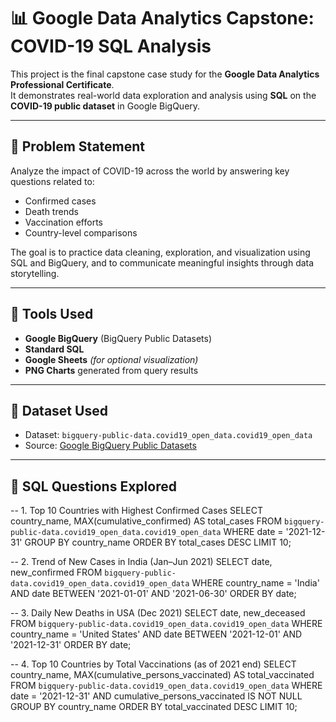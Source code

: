 # 📊 Google Data Analytics Capstone: COVID-19 SQL Analysis

This project is the final capstone case study for the **Google Data Analytics Professional Certificate**.  
It demonstrates real-world data exploration and analysis using **SQL** on the **COVID-19 public dataset** in Google BigQuery.

---

## 🧠 Problem Statement

Analyze the impact of COVID-19 across the world by answering key questions related to:
- Confirmed cases
- Death trends
- Vaccination efforts
- Country-level comparisons

The goal is to practice data cleaning, exploration, and visualization using SQL and BigQuery, and to communicate meaningful insights through data storytelling.

---

## 🔧 Tools Used

- **Google BigQuery** (BigQuery Public Datasets)
- **Standard SQL**
- **Google Sheets** *(for optional visualization)*
- **PNG Charts** generated from query results

---

## 📂 Dataset Used

- Dataset: `bigquery-public-data.covid19_open_data.covid19_open_data`
- Source: [Google BigQuery Public Datasets](https://console.cloud.google.com/marketplace/product/bigquery-public-data/covid19-open-data)

---

## 📌 SQL Questions Explored

-- 1. Top 10 Countries with Highest Confirmed Cases
SELECT 
  country_name, 
  MAX(cumulative_confirmed) AS total_cases
FROM 
  `bigquery-public-data.covid19_open_data.covid19_open_data`
WHERE 
  date = '2021-12-31'
GROUP BY 
  country_name
ORDER BY 
  total_cases DESC
LIMIT 10;


-- 2. Trend of New Cases in India (Jan–Jun 2021)
SELECT 
  date, 
  new_confirmed
FROM 
  `bigquery-public-data.covid19_open_data.covid19_open_data`
WHERE 
  country_name = 'India'
  AND date BETWEEN '2021-01-01' AND '2021-06-30'
ORDER BY 
  date;


-- 3. Daily New Deaths in USA (Dec 2021)
SELECT 
  date, 
  new_deceased
FROM 
  `bigquery-public-data.covid19_open_data.covid19_open_data`
WHERE 
  country_name = 'United States'
  AND date BETWEEN '2021-12-01' AND '2021-12-31'
ORDER BY 
  date;


-- 4. Top 10 Countries by Total Vaccinations (as of 2021 end)
SELECT 
  country_name, 
  MAX(cumulative_persons_vaccinated) AS total_vaccinated
FROM 
  `bigquery-public-data.covid19_open_data.covid19_open_data`
WHERE 
  date = '2021-12-31'
  AND cumulative_persons_vaccinated IS NOT NULL
GROUP BY 
  country_name
ORDER BY 
  total_vaccinated DESC
LIMIT 10;

